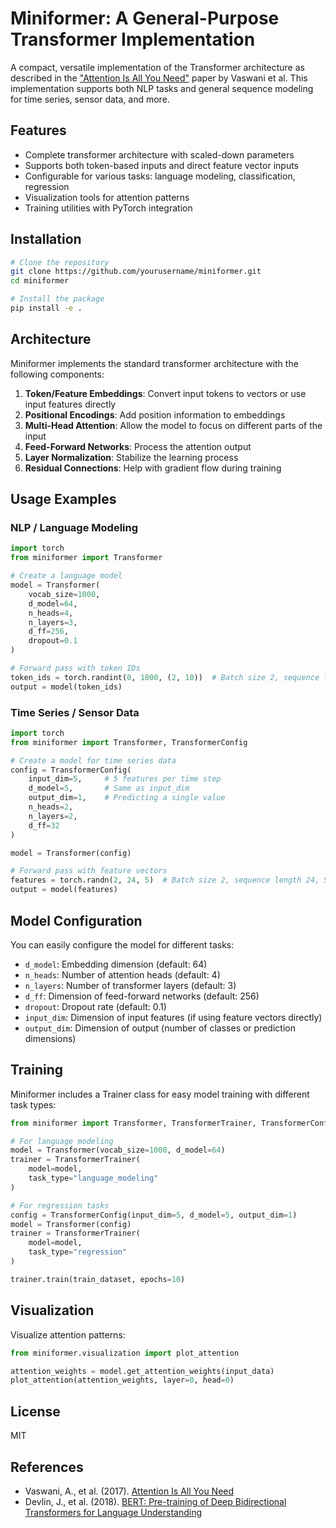 # Miniformer: A General-Purpose Transformer Implementation

A compact, versatile implementation of the Transformer architecture as described in the ["Attention Is All You Need"](https://arxiv.org/abs/1706.03762) paper by Vaswani et al. This implementation supports both NLP tasks and general sequence modeling for time series, sensor data, and more.

## Features

- Complete transformer architecture with scaled-down parameters
- Supports both token-based inputs and direct feature vector inputs
- Configurable for various tasks: language modeling, classification, regression
- Visualization tools for attention patterns
- Training utilities with PyTorch integration

## Installation

```bash
# Clone the repository
git clone https://github.com/yourusername/miniformer.git
cd miniformer

# Install the package
pip install -e .
```

## Architecture

Miniformer implements the standard transformer architecture with the following components:

1. **Token/Feature Embeddings**: Convert input tokens to vectors or use input features directly
2. **Positional Encodings**: Add position information to embeddings
3. **Multi-Head Attention**: Allow the model to focus on different parts of the input
4. **Feed-Forward Networks**: Process the attention output
5. **Layer Normalization**: Stabilize the learning process
6. **Residual Connections**: Help with gradient flow during training

## Usage Examples

### NLP / Language Modeling

```python
import torch
from miniformer import Transformer

# Create a language model
model = Transformer(
    vocab_size=1000,
    d_model=64,
    n_heads=4,
    n_layers=3,
    d_ff=256,
    dropout=0.1
)

# Forward pass with token IDs
token_ids = torch.randint(0, 1000, (2, 10))  # Batch size 2, sequence length 10
output = model(token_ids)
```

### Time Series / Sensor Data

```python
import torch
from miniformer import Transformer, TransformerConfig

# Create a model for time series data
config = TransformerConfig(
    input_dim=5,     # 5 features per time step
    d_model=5,       # Same as input_dim
    output_dim=1,    # Predicting a single value
    n_heads=2,
    n_layers=2,
    d_ff=32
)

model = Transformer(config)

# Forward pass with feature vectors
features = torch.randn(2, 24, 5)  # Batch size 2, sequence length 24, 5 features
output = model(features)
```

## Model Configuration

You can easily configure the model for different tasks:

- `d_model`: Embedding dimension (default: 64)
- `n_heads`: Number of attention heads (default: 4)
- `n_layers`: Number of transformer layers (default: 3)
- `d_ff`: Dimension of feed-forward networks (default: 256)
- `dropout`: Dropout rate (default: 0.1)
- `input_dim`: Dimension of input features (if using feature vectors directly)
- `output_dim`: Dimension of output (number of classes or prediction dimensions)

## Training

Miniformer includes a Trainer class for easy model training with different task types:

```python
from miniformer import Transformer, TransformerTrainer, TransformerConfig

# For language modeling
model = Transformer(vocab_size=1000, d_model=64)
trainer = TransformerTrainer(
    model=model,
    task_type="language_modeling"
)

# For regression tasks
config = TransformerConfig(input_dim=5, d_model=5, output_dim=1)
model = Transformer(config)
trainer = TransformerTrainer(
    model=model,
    task_type="regression"
)

trainer.train(train_dataset, epochs=10)
```

## Visualization

Visualize attention patterns:

```python
from miniformer.visualization import plot_attention

attention_weights = model.get_attention_weights(input_data)
plot_attention(attention_weights, layer=0, head=0)
```

## License

MIT

## References

- Vaswani, A., et al. (2017). [Attention Is All You Need](https://arxiv.org/abs/1706.03762)
- Devlin, J., et al. (2018). [BERT: Pre-training of Deep Bidirectional Transformers for Language Understanding](https://arxiv.org/abs/1810.04805)
